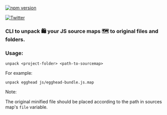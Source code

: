 [![npm version](https://badge.fury.io/js/source-map-unpack.svg)](https://badge.fury.io/js/source-map-unpack)

[![Twitter](https://img.shields.io/twitter/url/https/www.npmjs.com/package/source-map-unpack.svg?style=social)](https://twitter.com/intent/tweet?text=Wow:&url=https%3A%2F%2Fwww.npmjs.com%2Fpackage%2Fsource-map-unpack)

### CLI to unpack 🛍  your JS source maps 🗺  to original files and folders.

### Usage:
``` unpack <project-folder> <path-to-sourcemap> ```

For example:

``` unpack egghead js/egghead-bundle.js.map ```

Note:

The original minified file should be placed according to the path in sources map's `file` variable.

